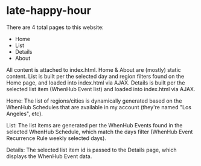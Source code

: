 # late-happy-hour

There are 4 total pages to this website:
-  Home
-  List
-  Details
-  About

All content is attached to index.html.  Home & About are (mostly) static content.  List is built per the selected day and region filters found on the Home page, and loaded into index.html via AJAX.  Details is built per the selected list item (WhenHub Event list) and loaded into index.html via AJAX.

Home:
The list of regions/cities is dynamically generated based on the WhenHub Schedules that are available in my account (they're named "Los Angeles", etc).

List:
The list items are generated per the WhenHub Events found in the selected WhenHub Schedule, which match the days filter (WhenHub Event Recurrence Rule weekly selected days).

Details:
The selected list item id is passed to the Details page, which displays the WhenHub Event data.

